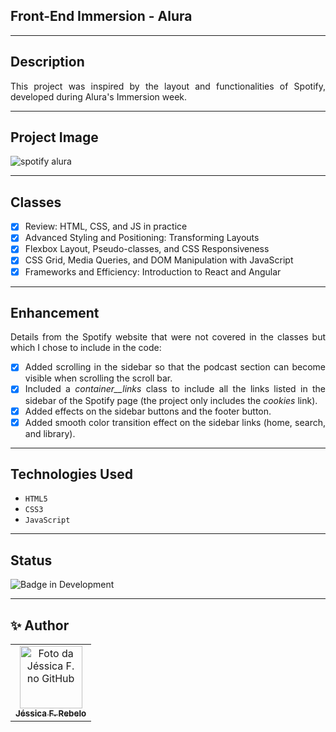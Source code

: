 ## Front-End Immersion - Alura

<div style="text-align: justify;">
  
___

## Description
This project was inspired by the layout and functionalities of Spotify, developed during Alura's Immersion week.

___

## Project Image

![spotify alura](https://github.com/jessrbl/Imersao_frontend_alura/assets/69112331/d4ca5bb2-dca2-444b-b9ca-825cb52e1a47)

___

## Classes
- [X] Review: HTML, CSS, and JS in practice
- [X] Advanced Styling and Positioning: Transforming Layouts
- [X] Flexbox Layout, Pseudo-classes, and CSS Responsiveness
- [X] CSS Grid, Media Queries, and DOM Manipulation with JavaScript
- [X] Frameworks and Efficiency: Introduction to React and Angular

___

## Enhancement

Details from the Spotify website that were not covered in the classes but which I chose to include in the code:

- [X] Added scrolling in the sidebar so that the podcast section can become visible when scrolling the scroll bar.
- [X] Included a *container__links* class to include all the links listed in the sidebar of the Spotify page (the project only includes the *cookies* link).
- [X] Added effects on the sidebar buttons and the footer button.
- [X] Added smooth color transition effect on the sidebar links (home, search, and library).

___

## Technologies Used
- ``HTML5``
- ``CSS3``
- ``JavaScript``

___

## Status

![Badge in Development](https://img.shields.io/static/v1?label=STATUS&message=COMPLETED&color=FF69B4&style=for-the-badge)

___

<h2> ✨ Author</h2>

<table>
  <tr>
    <td align="center">
      <a href="https://github.com/jessrbl">
        <img src="https://avatars3.githubusercontent.com/jessrbl" width="100px;" alt="Foto da Jéssica F. no GitHub"/><br>
        <sub>
          <b>Jéssica F. Rebelo</b>
        </sub>
      </a>
    </td>
  </tr>
</table>



